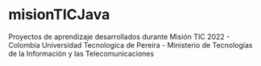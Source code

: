 # misionTICJava
Proyectos de aprendizaje desarrollados durante Misión TIC 2022 - Colombia Universidad Tecnologíca de Pereira - Ministerio de Tecnologías de la Información y las Telecomunicaciones
